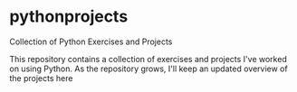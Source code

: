 # pythonprojects
Collection of Python Exercises and Projects

This repository contains a collection of exercises and projects I've worked on using Python. 
As the repository grows, I'll keep an updated overview of the projects here
